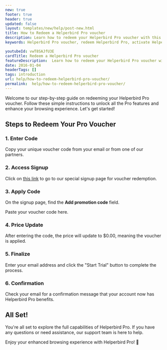 ```yaml
---
new: true
footer: true
header: true
updated: false
layout: templates/new/help/post-new.html
title: How to Redeem a Helperbird Pro voucher
description: Learn how to redeem your Helperbird Pro voucher with this simple, step-by-step guide. Activate your Pro features and enhance your browsing experience quickly and easily.
keywords: Helperbird Pro voucher, redeem Helperbird Pro, activate Helperbird Pro, Helperbird accessibility tools, Helperbird Pro features, redeem voucher Helperbird, Helperbird Pro activation, Helperbird Pro guide, accessibility software, Helperbird for Chrome, Helperbird for Firefox, Helperbird for Edge, upgrade Helperbird, accessibility extension, Helperbird Pro tutorial

youtubeId: vwT8SAJfU3E
cardTitle: Redeem a Helperbird Pro voucher
featureDescription:  Learn how to redeem your Helperbird Pro voucher with this simple, step-by-step guide. Activate your Pro features and enhance your browsing experience quickly and easily.
date: 2016-01-04
headerTags: []
tags: introduction
url: help/how-to-redeem-helperbird-pro-voucher/
permalink:  help/how-to-redeem-helperbird-pro-voucher/
---
```



Welcome to our step-by-step guide on redeeming your Helperbird Pro voucher. Follow these simple instructions to unlock all the Pro features and enhance your browsing experience. Let's get started!

## Steps to Redeem Your Pro Voucher

### 1. Enter Code

Copy your unique voucher code from your email or from one of our partners.

### 2. Access Signup

Click on [this link](https://www.helperbird.com/redeem/) to go to our special signup page for voucher redemption.

### 3. Apply Code
  
On the signup page, find the **Add promotion code** field.


Paste your voucher code here.

### 4. Price Update

After entering the code, the price will update to $0.00, meaning the voucher is applied.

### 5. Finalize
Enter your email address and click the "Start Trial" button to complete the process.

### 6. Confirmation

Check your email for a confirmation message that your account now has Helperbird Pro benefits.

## All Set!

You're all set to explore the full capabilities of Helperbird Pro. If you have any questions or need assistance, our support team is here to help.

Enjoy your enhanced browsing experience with Helperbird Pro! 🚀